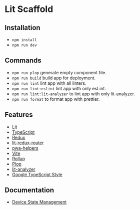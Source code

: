 # Lit Scaffold

## Installation

- `npm install`
- `npm run dev`

## Commands

- `npm run plop` generate empty component file.
- `npm run build` build app for deployment.
- `npm run lint` lint app with all linters.
- `npm run lint:eslint` lint app with only esLint.
- `npm run lint:lit-analyzer` to lint app with only lit-analyzer.
- `npm run format` to format app with prettier.

## Features

- [Lit](https://github.com/lit/lit/)
- [TypeScript](https://github.com/Microsoft/TypeScript)
- [Redux](https://github.com/reduxjs/redux)
- [lit-redux-router](https://github.com/fernandopasik/lit-redux-router)
- [pwa-helpers](https://github.com/polymer/pwa-helpers)
- [Vite](https://github.com/vitejs/vite)
- [Rollup](https://github.com/rollup/rollup)
- [Plop](https://github.com/plopjs/plop)
- [lit-analyzer](https://github.com/runem/lit-analyzer)
- [Google TypeScript Style](https://github.com/google/gts)

## Documentation

- [Device State Management](./docs/device-state.md)
